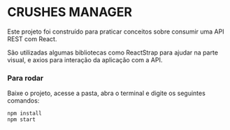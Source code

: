 # CRUSHES MANAGER

Este projeto foi construído para praticar conceitos sobre consumir uma API REST com React.

São utilizadas algumas bibliotecas como ReactStrap para ajudar na parte visual, e axios para interação da aplicação com a API.

### Para rodar
Baixe o projeto, acesse a pasta, abra o terminal e digite os seguintes comandos:
```
npm install
npm start
```
